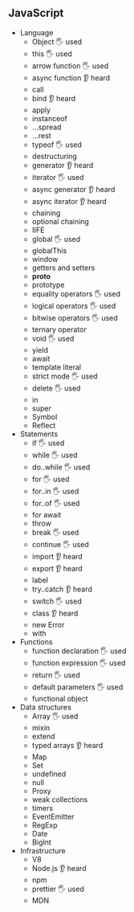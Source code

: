 ## JavaScript

- Language
  - Object 🖐 used
  - this 🖐 used
  - arrow function 🖐 used
  - async function 👂 heard
  - call
  - bind 👂 heard
  - apply
  - instanceof
  - ...spread
  - ...rest
  - typeof 🖐 used
  - destructuring
  - generator 👂 heard
  - iterator 🖐 used
  - async generator 👂 heard
  - async iterator 👂 heard
  - chaining
  - optional chaining
  - IIFE
  - global 🖐 used
  - globalThis
  - window
  - getters and setters
  - __proto__
  - prototype
  - equality operators 🖐 used
  - logical operators 🖐 used
  - bitwise operators 🖐 used
  - ternary operator
  - void 🖐 used
  - yield
  - await
  - template literal
  - strict mode 🖐 used
  - delete 🖐 used
  - in
  - super
  - Symbol
  - Reflect
- Statements
  - if 🖐 used
  - while 🖐 used
  - do..while 🖐 used
  - for 🖐 used
  - for..in 🖐 used
  - for..of 🖐 used
  - for await
  - throw
  - break 🖐 used
  - continue 🖐 used
  - import 👂 heard
  - export 👂 heard
  - label
  - try..catch 👂 heard
  - switch 🖐 used
  - class 👂 heard
  - new Error
  - with
- Functions
  - function declaration 🖐 used
  - function expression 🖐 used
  - return 🖐 used
  - default parameters 🖐 used
  - functional object
- Data structures
  - Array 🖐 used
  - mixin
  - extend
  - typed arrays 👂 heard
  - Map
  - Set
  - undefined
  - null
  - Proxy
  - weak collections
  - timers
  - EventEmitter
  - RegExp
  - Date
  - BigInt
- Infrastructure
  - V8
  - Node.js 👂 heard
  - npm
  - prettier 🖐 used
  - MDN
